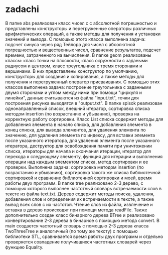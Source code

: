 # zadachi
В папке abs реализован класс чисел с с абсолютной погрешностью и представлены конструкторы и перегруженные операторы различных арифметических операций, а также методы для получения и установки значений и вывода. С помощью этого класса выполнена задача: подсчет синуса через ряд Тейлора для чисел с абсолютной погрешностью и вещественных чисел, сравнение результатов, подсчет времени, затраченного на вычисления.
В папке geom реализованы классы: класс точки на плоскости, класс окружности с задаными радиусом и центром, класс треугольника с тремя сторонами и вершинами. В них представлены конструктор по умолчанию, конструкторы для создания и копирования, а также методы для получения и перегруженный оператор присваивания. С помощью этих классов выполнена задача: построение треугольника с заданными двумя сторонами и углом между ними при помощи "циркуля и линейки", данные считываются из файла "input.txt", точки для построения рисунка выводятся в "output.txt".
В папке spisok реализован однонаправленный список, внешний итератор, сортировка списка методом insertion (по возрастанию и убыванию), проверка на корректную работу сортировки. Класс List списка содержит методы для добавления элемента в начало списка, для добавления элемента в конец списка, для вывода элементов, для удаления элемента по значению, для удаления элемента по индексу, для вставки элемента после указанного итератора, для удаления элемента после указанного итератора, деструктор для освобождения памяти при уничтожении списка, итераторы для начала и окончания итерации, итератор для перехода к следующему элементу, функция для итерации и выполнения операции над каждым элементом списка, метод сортировки и ее проверки. 
Выполнена задача: сортировка методом insertion (по возрастанию и убыванию), сортировка такого же списка библиотечной сортировкой и сравнение библиотечной сортировки и моей, время работы двух программ.
В папке tree реализовано 2-3 дерево, с помощью которого выполнен частотный словарь встречаемости слов в тексте из файла text.txt. Дерево содержит методы поиска, удаления, добавления слов и определения их встречаемости в тексте, а также вывод всех слов с их частотой. Чтение слов из файла, извлечение и вставка в дерево происходят при помощи метода readFile. Также дополнительно создан класс бинарного дерева BTree и реализовано конвертирование 2-3 дерева в бинарное с помощью метода convert. В main создается частотный словарь с помощью 2-3 дерева класса TwoThreeTree и аналогичный (по тому же тексту) с помощью библиотеки STL, сравнивается время работы двух программ и отдельно проверяется совпадение получившихся частотных словарей через функцию Equality.
